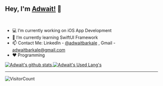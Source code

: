 
## Hey, I'm [Adwait!](https://iadwait.github.io/Personal-Site/) 👋

<br/>

- 💻 I’m currently working on iOS App Development
- 🌱 I’m currently learning SwiftUI Framework
- 📫 Contact Me: LinkedIn - [@adwaitbarkale](https://in.linkedin.com/in/adwait-barkale-a77092119) , Gmail - adwaitbarkale@gmail.com
- ❤️ Programming

<a href="https://github.com/iadwait">
 <img align="center" src="https://github-readme-stats.vercel.app/api?username=iadwait&show_icons=true&theme=light&line_height=27" alt="Adwait's github stats"/>
</a>


<a href="https://github.com/iadwait">
 <img align="center" src="https://github-readme-stats.vercel.app/api/top-langs/?username=iadwait&layout=compact&theme=chartreuse-light" alt="Adwait's Used Lang's"/>
</a>
<hr>


![VisitorCount](https://profile-counter.glitch.me/iadwait/count.svg)
